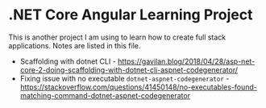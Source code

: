 # .NET Core Angular Learning Project

This is another project I am using to learn how to create full stack applications. Notes are listed in this file.

* Scaffolding with dotnet CLI - https://gavilan.blog/2018/04/28/asp-net-core-2-doing-scaffolding-with-dotnet-cli-aspnet-codegenerator/
* Fixing issue with no executable `dotnet-aspnet-codegenerator` - https://stackoverflow.com/questions/41450148/no-executables-found-matching-command-dotnet-aspnet-codegenerator

